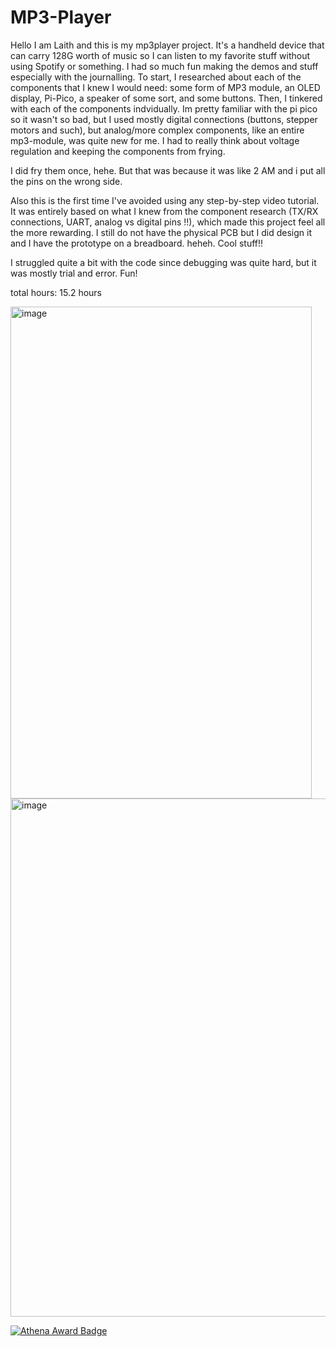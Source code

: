 # MP3-Player 

Hello I am Laith and this is my mp3player project. It's a handheld device that can carry 128G worth of music so I can listen to my favorite stuff without using Spotify or something. I had so much fun making the demos and stuff
especially with the journalling. To start, I researched about each of the components that I knew I would need: some form of MP3 module, an OLED display, Pi-Pico, a speaker of some sort, and some buttons. Then, I tinkered
with each of the components indvidually. Im pretty familiar with the pi pico so it wasn't so bad, but I used mostly digital connections (buttons, stepper motors and such), but analog/more complex components, like an entire mp3-module, was quite 
new for me. I had to really think about voltage regulation and keeping the components from frying.

I did fry them once, hehe. But that was because it was like 2 AM and i put all the pins on the wrong side.

Also this is the first time I've avoided using any step-by-step video tutorial. It was entirely based on what I knew from the component research (TX/RX connections, UART, analog vs digital pins !!), which made this project feel all the more
rewarding. I still do not have the physical PCB but I did design it and I have the prototype on a breadboard. heheh. Cool stuff!!

I struggled quite a bit with the code since debugging was quite hard, but it was mostly trial and error. Fun! 

total hours: 15.2 hours

<img width="482" height="787" alt="image" src="https://github.com/user-attachments/assets/bc9ca951-93be-47cd-bb1a-9b5d17611f34" />

<img width="1296" height="829" alt="image" src="https://github.com/user-attachments/assets/b43d5718-67bc-4108-8038-5bfc8be9b83b" />

[![Athena Award Badge](https://img.shields.io/endpoint?url=https%3A%2F%2Faward.athena.hackclub.com%2Fapi%2Fbadge)](https://award.athena.hackclub.com?utm_source=readme)

